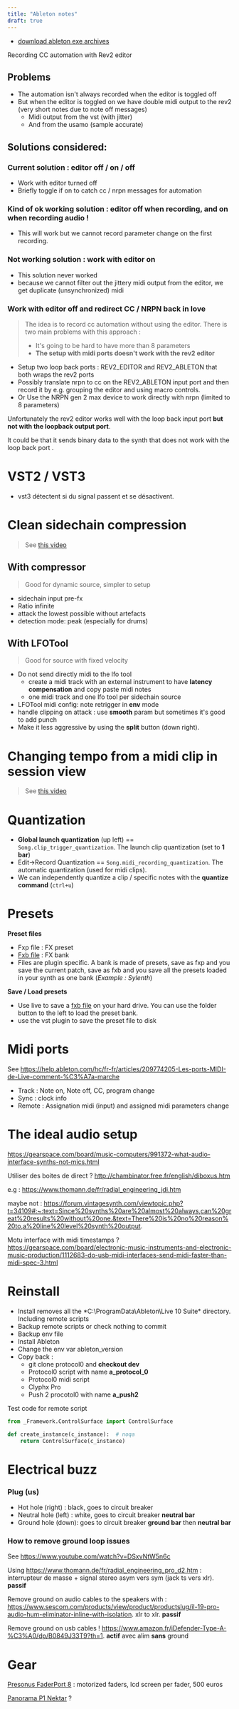 ```yaml
---
title: "Ableton notes"
draft: true
---
```


- [download ableton exe archives](https://www.ableton.com/en/download/archive/)

Recording CC automation with Rev2 editor

## Problems

- The automation isn't always recorded when the editor is toggled off
- But when the editor is toggled on we have double midi output to the rev2 (very short notes due to note off messages)
  - Midi output from the vst (with jitter)
  - And from the usamo (sample accurate)

## Solutions considered:

### Current solution : editor off / on / off

- Work with editor turned off
- Briefly toggle if on to catch cc / nrpn messages for automation

### Kind of ok working solution : editor off when recording, and on when recording audio !

- This will work but we cannot record parameter change on the first recording.

### Not working solution : work with editor on

- This solution never worked
- because we cannot filter out the jittery midi output from the editor, we get duplicate (unsynchronized) midi

### Work with editor off and redirect CC / NRPN back in love

> The idea is to record cc automation without using the editor. There is two main problems with this approach :
>
> - It's going to be hard to have more than 8 parameters
> - **The setup with midi ports doesn't work with the rev2 editor**

- Setup two loop back ports : REV2_EDITOR and REV2_ABLETON that both wraps the rev2 ports
- Possibly translate nrpn to cc on the REV2_ABLETON input port and then record it by e.g. grouping the editor and using macro controls.
- Or Use the NRPN gen 2 max device to work directly with nrpn (limited to 8 parameters)

Unfortunately the rev2 editor works well with the loop back input port **but not with the loopback output port**.

It could be that it sends binary data to the synth that does not work with the loop back port .

# VST2 / VST3

- vst3 détectent si du signal passent et se désactivent. 

# Clean sidechain compression

> See [this video](https://www.youtube.com/watch?v=Gc4pehOp-Y4)

## With compressor

> Good for dynamic source, simpler to setup

- sidechain input pre-fx
- Ratio infinite
- attack the lowest possible without artefacts
- detection mode: peak (especially for drums)

## With LFOTool

> Good for source with fixed velocity

- Do not send directly midi to the lfo tool 
  - create a midi track with an external instrument to have **latency compensation** and copy paste midi notes
  - one midi track and one lfo tool per sidechain source
- LFOTool midi config: note retrigger in **env** mode
- handle clipping on attack : use **smooth** param but sometimes it's good to add punch
- Make it less aggressive by using the **split** button (down right).

# Changing tempo from a midi clip in session view

> See [this video](https://www.google.com/search?q=ableton+use+clip+automation+in+session+view+tempo&sxsrf=ALeKk03sqbx6h2aMlrhmod7qNzUIMzUX4A:1630011657440&ei=CQEoYeG1GoedlwSt5rzoBA&start=0&sa=N&ved=2ahUKEwih3sjOys_yAhWHzoUKHS0zD004ChDx0wN6BAgBEEA&biw=1536&bih=722#kpvalbx=_AgEoYevHEsvwaMj1reAN41)

# Quantization

- **Global launch quantization** (up left) == `Song.clip_trigger_quantization`. The launch clip quantization (set to **1 bar**)
- Edit->Record Quantization == `Song.midi_recording_quantization`. The automatic quantization (used for midi clips).
- We can independently quantize a clip / specific notes with the **quantize command** (`ctrl+u`)

# Presets
**Preset files**

- Fxp file : FX preset
- [Fxb file](https://www.lifewire.com/fxb-file-2621469) : FX bank
- Files are plugin specific. A bank is made of presets, save as fxp and you save the current patch, save as fxb and you save all the presets loaded in your synth as one bank (*Example : Sylenth*)

**Save / Load presets**

- Use live to save a [fxb file](https://www.lifewire.com/fxb-file-2621469) on your hard drive.  You can use the folder button to the left to load the preset bank.
- use the vst plugin to save the preset file to disk

# Midi ports

See https://help.ableton.com/hc/fr-fr/articles/209774205-Les-ports-MIDI-de-Live-comment-%C3%A7a-marche

- Track : Note on, Note off, CC, program change
- Sync : clock info
- Remote : Assignation midi (input) and assigned midi parameters change

# The ideal audio setup

https://gearspace.com/board/music-computers/991372-what-audio-interface-synths-not-mics.html

Utiliser des boites de direct ? http://chambinator.free.fr/english/diboxus.htm

e.g : https://www.thomann.de/fr/radial_engineering_jdi.htm

maybe not : https://forum.vintagesynth.com/viewtopic.php?t=34109#:~:text=Since%20synths%20are%20almost%20always,can%20great%20results%20without%20one.&text=There%20is%20no%20reason%20to,a%20line%20level%20synth%20output.

Motu interface with midi timestamps ? https://gearspace.com/board/electronic-music-instruments-and-electronic-music-production/1112683-do-usb-midi-interfaces-send-midi-faster-than-midi-spec-3.html


# Reinstall

- Install removes all the *C:\ProgramData\Ableton\Live 10 Suite\* directory. Including remote scripts
- Backup remote scripts or check nothing to commit
- Backup env file
- Install Ableton
- Change the env var ableton_version
- Copy back :
  - git clone protocol0 and **checkout dev** 
  - Protocol0 script with name **a_protocol_0**
  - Protocol0 midi script
  - Clyphx Pro
  - Push 2 procotol0 with name **a_push2**

Test code for remote script

```python
from _Framework.ControlSurface import ControlSurface

def create_instance(c_instance):  # noqa
    return ControlSurface(c_instance)
```



# Electrical buzz

### Plug (us)

- Hot hole (right) : black, goes to circuit breaker
- Neutral hole (left) : white, goes to circuit breaker **neutral bar**
- Ground hole (down): goes to circuit breaker **ground bar** then **neutral bar**  

### How to remove ground loop issues

See https://www.youtube.com/watch?v=DSxvNtW5n6c

Using https://www.thomann.de/fr/radial_engineering_pro_d2.htm : interrupteur de masse + signal stereo asym vers sym (jack ts vers xlr). **passif**

Remove ground on audio cables to the speakers with : https://www.sescom.com/products/view/product/productslug/il-19-pro-audio-hum-eliminator-inline-with-isolation. xlr to xlr. **passif**

Remove ground on usb cables  ! https://www.amazon.fr/iDefender-Type-A-%C3%A0/dp/B0849J33T9?th=1. **actif** avec alim **sans** ground



# Gear

[Presonus FaderPort 8](https://www.youtube.com/watch?v=0Ej6Tn0wF-4) : motorized faders, lcd screen per fader, 500 euros

[Panorama P1 Nektar](https://www.youtube.com/watch?v=awgTN91bRsM) ? 

